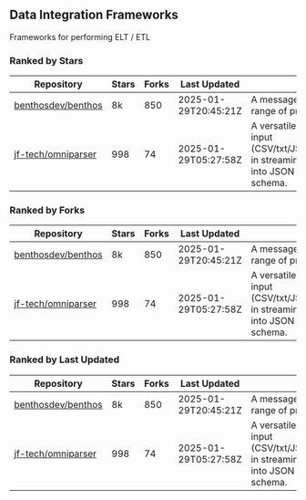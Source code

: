 ## Data Integration Frameworks

Frameworks for performing ELT / ETL

### Ranked by Stars

| Repository | Stars | Forks | Last Updated | Description | 
|------------|-------|-------|--------------|-------------|
| [benthosdev/benthos](https://github.com/benthosdev/benthos) | 8k | 850 | 2025-01-29T20:45:21Z |  A message streaming bridge between a range of protocols. |
| [jf-tech/omniparser](https://github.com/jf-tech/omniparser) | 998 | 74 | 2025-01-29T05:27:58Z |  A versatile ETL library that parses text input (CSV/txt/JSON/XML/EDI/X12/EDIFACT/etc) in streaming fashion and transforms data into JSON output using data-driven schema. |

### Ranked by Forks

| Repository | Stars | Forks | Last Updated | Description | 
|------------|-------|-------|--------------|-------------|
| [benthosdev/benthos](https://github.com/benthosdev/benthos) | 8k | 850 | 2025-01-29T20:45:21Z |  A message streaming bridge between a range of protocols. |
| [jf-tech/omniparser](https://github.com/jf-tech/omniparser) | 998 | 74 | 2025-01-29T05:27:58Z |  A versatile ETL library that parses text input (CSV/txt/JSON/XML/EDI/X12/EDIFACT/etc) in streaming fashion and transforms data into JSON output using data-driven schema. |

### Ranked by Last Updated

| Repository | Stars | Forks | Last Updated | Description | 
|------------|-------|-------|--------------|-------------|
| [benthosdev/benthos](https://github.com/benthosdev/benthos) | 8k | 850 | 2025-01-29T20:45:21Z |  A message streaming bridge between a range of protocols. |
| [jf-tech/omniparser](https://github.com/jf-tech/omniparser) | 998 | 74 | 2025-01-29T05:27:58Z |  A versatile ETL library that parses text input (CSV/txt/JSON/XML/EDI/X12/EDIFACT/etc) in streaming fashion and transforms data into JSON output using data-driven schema. |

